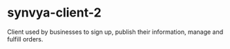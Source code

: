 # synvya-client-2
Client used by businesses to sign up, publish their information, manage and fulfill orders.
